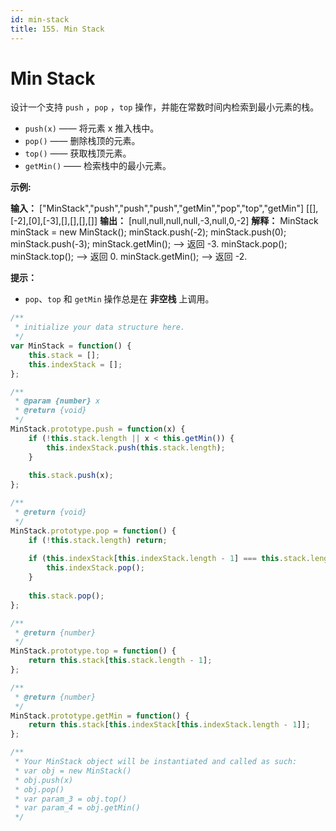 ```yaml
---
id: min-stack
title: 155. Min Stack
---
```


# Min Stack

设计一个支持 `push` ，`pop` ，`top` 操作，并能在常数时间内检索到最小元素的栈。

-   `push(x)` —— 将元素 x 推入栈中。
-   `pop()` —— 删除栈顶的元素。
-   `top()` —— 获取栈顶元素。
-   `getMin()` —— 检索栈中的最小元素。



**示例:**

**输入：** \["MinStack","push","push","push","getMin","pop","top","getMin"] \[\[],\[-2],\[0],\[-3],\[],\[],\[],\[]] **输出：** \[null,null,null,null,-3,null,0,-2] **解释：** MinStack minStack = new MinStack(); minStack.push(-2); minStack.push(0); minStack.push(-3); minStack.getMin(); --> 返回 -3. minStack.pop(); minStack.top(); --> 返回 0. minStack.getMin(); --> 返回 -2.



**提示：**

-   `pop`、`top` 和 `getMin` 操作总是在 **非空栈** 上调用。



```javascript
/**
 * initialize your data structure here.
 */
var MinStack = function() {
    this.stack = [];
    this.indexStack = [];
};

/** 
 * @param {number} x
 * @return {void}
 */
MinStack.prototype.push = function(x) {
    if (!this.stack.length || x < this.getMin()) {
        this.indexStack.push(this.stack.length);   
    }
    
    this.stack.push(x);
};

/**
 * @return {void}
 */
MinStack.prototype.pop = function() {
    if (!this.stack.length) return;
    
    if (this.indexStack[this.indexStack.length - 1] === this.stack.length - 1) {
        this.indexStack.pop();
    }
    
    this.stack.pop();
};

/**
 * @return {number}
 */
MinStack.prototype.top = function() {
    return this.stack[this.stack.length - 1];
};

/**
 * @return {number}
 */
MinStack.prototype.getMin = function() {
    return this.stack[this.indexStack[this.indexStack.length - 1]];
};

/** 
 * Your MinStack object will be instantiated and called as such:
 * var obj = new MinStack()
 * obj.push(x)
 * obj.pop()
 * var param_3 = obj.top()
 * var param_4 = obj.getMin()
 */
```